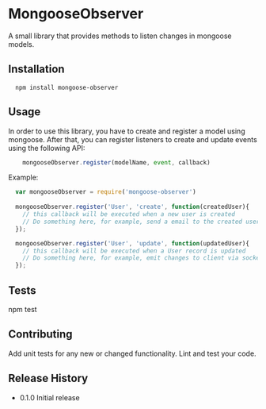 MongooseObserver
=========

A small library that provides methods to listen changes in mongoose models.

## Installation

```shell
  npm install mongoose-observer
```

## Usage

In order to use this library, you have to create and register a model using mongoose. After that, you can
register listeners to create and update events using the following API:

```js
    mongooseObserver.register(modelName, event, callback)
```

Example:

```js
  var mongooseObserver = require('mongoose-observer')
  
  mongooseObserver.register('User', 'create', function(createdUser){
    // this callback will be executed when a new user is created
    // Do something here, for example, send a email to the created user
  });

  mongooseObserver.register('User', 'update', function(updatedUser){
    // this callback will be executed when a User record is updated
    // Do something here, for example, emit changes to client via socket.io
  });

```

## Tests

  npm test

## Contributing

Add unit tests for any new or changed functionality. Lint and test your code.

## Release History

* 0.1.0 Initial release